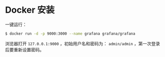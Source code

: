 # Docker 安装

一键运行：

```bash
$ docker run -d -p 9000:3000 --name grafana grafana/grafana
```

浏览器打开 `127.0.0.1:9000` ，初始用户名和密码为： `admin/admin` ，第一次登录后要重新设置密码。
